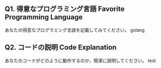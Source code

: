 ## Q1. 得意なプログラミング言語 Favorite Programming Language
あなたの得意なプログラミング言語を記載してみてください。
golang

## Q2. コードの説明 Code Explanation
あなたのコードがどのように動作するのか、簡潔に説明してください。
test

